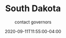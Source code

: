 ---
date: 2020-09-11T11:55:00-04:00
title: "South Dakota"
ab: "SD"
seo_title: "Contact South Dakota Governor"
description: Contact South Dakota Governor
author: contact governors
url: /south-dakota/
weight: 1
---